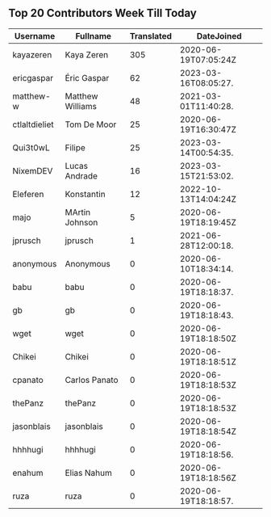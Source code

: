 ## Top 20 Contributors Week Till Today ##
|Username|Fullname|Translated|DateJoined|
|--------|--------|----------|----------|
|kayazeren|Kaya Zeren|305|2020-06-19T07:05:24Z|
|ericgaspar|Éric Gaspar|62|2023-03-16T08:05:27.|
|matthew-w|Matthew Williams|48|2021-03-01T11:40:28.|
|ctlaltdieliet|Tom De Moor|25|2020-06-19T16:30:47Z|
|Qui3t0wL|Filipe|25|2023-03-14T00:54:35.|
|NixemDEV|Lucas Andrade|16|2023-03-15T21:53:02.|
|Eleferen|Konstantin|12|2022-10-13T14:04:24Z|
|majo|MArtin Johnson|5|2020-06-19T18:19:45Z|
|jprusch|jprusch|1|2021-06-28T12:00:18.|
|anonymous|Anonymous|0|2020-06-10T18:34:14.|
|babu|babu|0|2020-06-19T18:18:37.|
|gb|gb|0|2020-06-19T18:18:43.|
|wget|wget|0|2020-06-19T18:18:50Z|
|Chikei|Chikei|0|2020-06-19T18:18:51Z|
|cpanato|Carlos Panato|0|2020-06-19T18:18:53Z|
|thePanz|thePanz|0|2020-06-19T18:18:53Z|
|jasonblais|jasonblais|0|2020-06-19T18:18:54Z|
|hhhhugi|hhhhugi|0|2020-06-19T18:18:56.|
|enahum|Elias  Nahum|0|2020-06-19T18:18:56Z|
|ruza|ruza|0|2020-06-19T18:18:57.|
